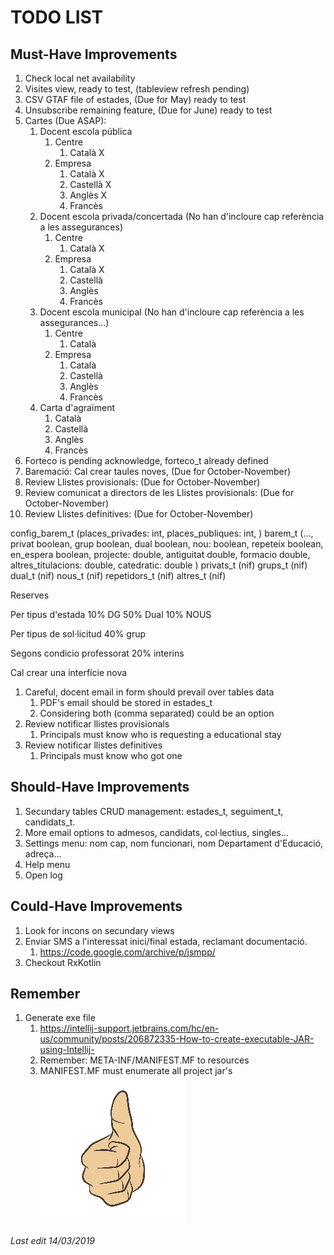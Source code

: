# TODO LIST

## Must-Have Improvements

1. Check local net availability
1. Visites view, ready to test, (tableview refresh pending)
1. CSV GTAF file of estades, (Due for May) ready to test
1. Unsubscribe remaining feature, (Due for June) ready to test
1. Cartes (Due ASAP): 
    1. Docent escola pública
        1. Centre
            1. Català X
        1. Empresa
            1. Català X
            1. Castellà X
            1. Anglès X
            1. Francès
    1. Docent escola privada/concertada (No han d'incloure cap referència a les assegurances)
        1. Centre
            1. Català X
        1. Empresa
            1. Català X
            1. Castellà
            1. Anglès
            1. Francès
    1. Docent escola municipal (No han d'incloure cap referència a les assegurances...)
        1. Centre
            1. Català
        1. Empresa
            1. Català
            1. Castellà
            1. Anglès
            1. Francès
    1. Carta d'agraïment
        1. Català
        1. Castellà
        1. Anglès
        1. Francès
1. Forteco is pending acknowledge, forteco_t already defined
1. Baremació: Cal crear taules noves, (Due for October-November)
1. Review Llistes provisionals: (Due for October-November)
1. Review comunicat a directors de les Llistes provisionals: (Due for October-November)
1. Review Llistes definitives: (Due for October-November)

config_barem_t (places_privades: int, places_publiques: int, )
barem_t (…, privat boolean, grup boolean, dual boolean, nou: boolean, repeteix boolean, en_espera boolean, projecte: double, antiguitat double, formacio double, altres_titulacions: double, catedratic: double )
privats_t (nif)
grups_t (nif)
dual_t (nif)
nous_t (nif)
repetidors_t (nif)
altres_t (nif)

Reserves

Per tipus d'estada
10% DG
50% Dual
10% NOUS

Per tipus de sol·licitud
40% grup

Segons condicio professorat
20% interins

Cal crear una interfície nova

1. Careful, docent email in form should prevail over tables data
    1. PDF's email should be stored in estades_t
    1. Considering both (comma separated) could be an option
1. Review notificar llistes provisionals
    1. Principals must know who is requesting a educational stay
1. Review notificar llistes definitives
    1. Principals must know who got one

## Should-Have Improvements

1. Secundary tables CRUD management: estades_t, seguiment_t, candidats_t.
1. More email options to admesos, candidats, col·lectius, singles...
1. Settings menu: nom cap, nom funcionari, nom Departament d'Educació, adreça...
1. Help menu
1. Open log

## Could-Have Improvements

1. Look for incons on secundary views
1. Enviar SMS a l'interessat inici/final estada, reclamant documentació.
    1. https://code.google.com/archive/p/jsmpp/
1. Checkout RxKotlin

## Remember

1. Generate exe file
    1. https://intellij-support.jetbrains.com/hc/en-us/community/posts/206872335-How-to-create-executable-JAR-using-Intellij-
    1. Remember: META-INF/MANIFEST.MF to resources
    1. MANIFEST.MF must enumerate all project jar's
![Thumb Up](./thumb_up.jpg)

###### Last edit 14/03/2019